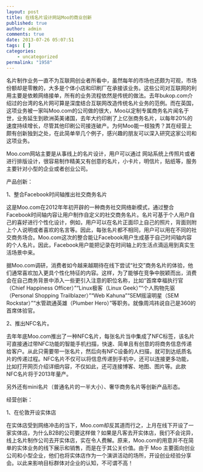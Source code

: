 ```yaml
---
layout: post
title: 在线名片设计网站Moo的商业创新
published: true
author: admin
comments: true
date: 2013-07-26 05:07:51
tags: [ ]
categories:
    - uncategorized
permalink: "1958"
---
```

名片制作业务一直不为互联网创业者所看中，虽然每年的市场也还颇为可观，市场份额却是零散的，大多是个体小店和印刷厂在承接该业务。这些公司对互联网的利用主要是依赖网络接单，所有的业务流程依然是传统的做法。去年bukop.com介绍过的台湾的名片网可算是深度结合互联网改造传统名片业务的范例。而在英国，这项业务被一家叫Moo.com的公司做的很大，Moo以定制专属商务名片闻名于世，业务延生到欧洲英美诸国，去年大约印刷了上亿张商务名片，以每年20%的速度持续增长，尽管其他印刷公司接连破产。为何Moo能一枝独秀？其在经营上颇有创新独到之处，在此简单举几个例子，感兴趣的朋友可以深入研究这家公司和这项业务。

Moo.com网站主要是从事线上的名片设计，用户可以通过 网站系统上传照片或者进行排版设计，很容易制作精美又有创意的名片，小卡片，明信片，贴纸等，服务主要针对小型的企业或者创业公司。

产品创新：

1、整合Facebook时间轴推出社交商务名片



这是Moo.com在2012年年初开辟的一种商务社交网络新模式，通过整合Facebook时间轴内容让用户制作自定义的社交商务名片。名片可基于个人用户自己的喜好进行个性化设计，例如，用户可以在名片正面印上自己的照片，背面则附上个人说明或者喜欢的名言等。因此，每张名片都不相同，用户可以用在不同的社交商务场合。Moo.com这次的整合能让Facebook用户生成基于自己时间轴内容的个人名片。因此，Facebook用户能把记录在时间轴上的生活点滴运用到真实生活场景中来。

据Moo.com调研，消费者如今越来越期待在线下尝试“社交”商务名片的体验，他们通常喜欢加入更具个性化特征的内容。这样，为了能够在竞争中脱颖而出，消费会在自己商务背景中添入一些更引入注意的职位名称，比如“首席幸福执行官（Chief Happiness Officer）”“Linux极客（Linux Geek）”“个人购物先驱（Personal Shopping Trailblazer）”“Web Kahuna”“SEM摇滚明星（SEM Rockstar）”“水管疏通英雄（Plumber Hero）”等职务。就像周鸿祎说自己是360的首席体验官。

2、推出NFC名片。



去年年底Moo.com推出了一种NFC名片，每张名片当中集成了NFC标签，该名片可直接通过带NFC功能的智能手机扫描，快速、简单且有创意的将商务信息传递给客户。从此只需要带一张名片，然后向有NFC设备的人扫描，就可到达纸质名片的传递过程。NFC名片不仅可以将信息传递到手机中，还可以连接更多功能，比如打开网页介绍详细内容，不仅如此，还可连接博客、地图、图片等。此款NFC名片将于2013年量产。

另外还有mini名片（普通名片的一半大小）、奢华商务名片等创新产品形态。

经营创新：

1、在伦敦开设实体店

在实体店受到网络冲击的当下，Moo.com却反其道而行之，上月在线下开设了一家实体店，为什么B2B的公司要这样做？如果是凡客去开实体店，我们不会诧异，线上名片制作公司去开实体店，实在令人费解。原来，Moo.com的用意并不在简单的实体业务的线下展示和销售，而是在于其公关价值。由于 Moo 主要面向创业公司和小型企业，他们也将实体店作为一个演讲活动的场所，开设创业经验分享会。以此来影响目标群体对企业的认知，不可谓不高！
